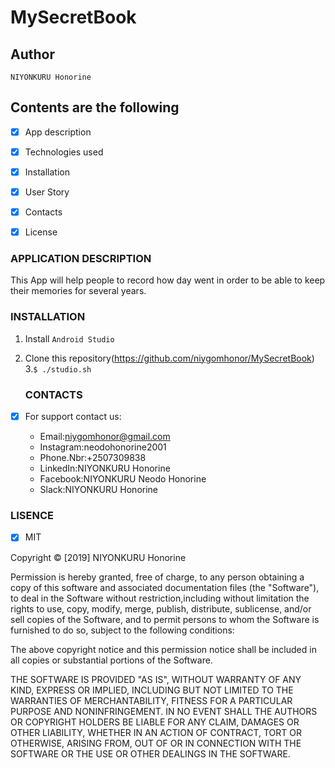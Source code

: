 # MySecretBook

## Author 

`NIYONKURU Honorine`

## Contents are the following
  - [x] App description
  - [x]  Technologies used
  - [x]  Installation
  - [x] User Story
  - [x]  Contacts
  - [x]  License
  
  
 ### APPLICATION DESCRIPTION
  
This App will help people to record how day went in order to be
 able to keep their memories for several years.
 
 ### INSTALLATION
 
 1. Install  `Android Studio`
2. Clone this repository(https://github.com/niygomhonor/MySecretBook)
3.`$ ./studio.sh`
  
    ### CONTACTS
  
  
- [X]  For support contact us:

     +  Email:niygomhonor@gmail.com
     +  Instagram:neodohonorine2001
     +  Phone.Nbr:+2507309838
     +  LinkedIn:NIYONKURU Honorine
     +  Facebook:NIYONKURU Neodo Honorine
     +  Slack:NIYONKURU Honorine

### LISENCE
- [x] MIT

Copyright &copy; [2019] NIYONKURU Honorine

Permission is hereby granted, free of charge, to any person obtaining a copy of this software and associated documentation files (the "Software"),
 to deal in the Software without restriction,including without limitation the rights to use, 
 copy, modify, merge, publish, distribute, sublicense, and/or sell copies of the Software, and to permit persons to whom the Software is furnished to do so,
  subject to the following conditions:

The above copyright notice and this permission notice shall be included in all copies or substantial portions of the Software.

THE SOFTWARE IS PROVIDED "AS IS", WITHOUT WARRANTY OF ANY KIND, EXPRESS OR IMPLIED, INCLUDING BUT NOT LIMITED TO THE WARRANTIES OF MERCHANTABILITY, 
FITNESS FOR A PARTICULAR PURPOSE AND NONINFRINGEMENT. IN NO EVENT SHALL THE AUTHORS OR COPYRIGHT HOLDERS BE LIABLE FOR ANY CLAIM, DAMAGES OR OTHER LIABILITY,
 WHETHER IN AN ACTION OF CONTRACT, TORT OR OTHERWISE, ARISING FROM, OUT OF OR IN CONNECTION WITH THE SOFTWARE OR THE USE OR OTHER DEALINGS IN THE SOFTWARE.
